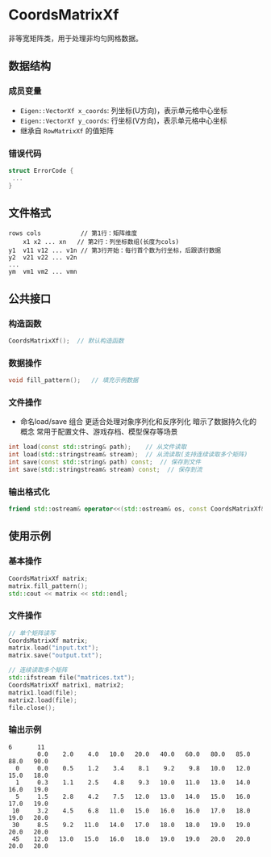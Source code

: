 # CoordsMatrixXf
非等宽矩阵类，用于处理非均匀网格数据。

## 数据结构
### 成员变量
- `Eigen::VectorXf x_coords`: 列坐标(U方向)，表示单元格中心坐标
- `Eigen::VectorXf y_coords`: 行坐标(V方向)，表示单元格中心坐标
- 继承自 `RowMatrixXf` 的值矩阵

### 错误代码
```cpp
struct ErrorCode {
 ...
}
```

## 文件格式
```
rows cols           // 第1行：矩阵维度
    x1 x2 ... xn   // 第2行：列坐标数组(长度为cols)
y1  v11 v12 ... v1n // 第3行开始：每行首个数为行坐标，后跟该行数据
y2  v21 v22 ... v2n
...
ym  vm1 vm2 ... vmn
```

## 公共接口

### 构造函数
```cpp
CoordsMatrixXf();  // 默认构造函数
```

### 数据操作
```cpp
void fill_pattern();   // 填充示例数据
```

### 文件操作
- 命名load/save 组合
更适合处理对象序列化和反序列化
暗示了数据持久化的概念
常用于配置文件、游戏存档、模型保存等场景

```cpp
int load(const std::string& path);    // 从文件读取 
int load(std::stringstream& stream);  // 从流读取(支持连续读取多个矩阵)
int save(const std::string& path) const;  // 保存到文件 
int save(std::stringstream& stream) const;  // 保存到流 
```

### 输出格式化
```cpp
friend std::ostream& operator<<(std::ostream& os, const CoordsMatrixXf& matrix);
```

## 使用示例

### 基本操作
```cpp
CoordsMatrixXf matrix;
matrix.fill_pattern();
std::cout << matrix << std::endl;
```

### 文件操作
```cpp
// 单个矩阵读写
CoordsMatrixXf matrix;
matrix.load("input.txt");
matrix.save("output.txt");

// 连续读取多个矩阵
std::ifstream file("matrices.txt");
CoordsMatrixXf matrix1, matrix2;
matrix1.load(file);
matrix2.load(file);
file.close();
```

### 输出示例
```
6       11
        0.0    2.0    4.0   10.0   20.0   40.0   60.0   80.0   85.0   88.0   90.0
  0     0.0    0.5    1.2    3.4    8.1    9.2    9.8   10.0   12.0   15.0   18.0
  1     0.3    1.1    2.5    4.8    9.3   10.0   11.0   13.0   14.0   16.0   19.0
  5     1.5    2.8    4.2    7.5   12.0   13.0   14.0   15.0   16.0   17.0   19.0
 10     3.2    4.5    6.8   11.0   15.0   16.0   16.0   17.0   18.0   19.0   20.0
 30     8.5    9.2   11.0   14.0   17.0   18.0   18.0   19.0   19.0   20.0   20.0
 45    12.0   13.0   15.0   16.0   18.0   19.0   19.0   20.0   20.0   20.0   20.0
```


